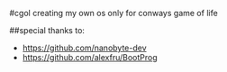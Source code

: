 #cgol
creating my own os only for conways game of life


##special thanks to: 
- https://github.com/nanobyte-dev
- https://github.com/alexfru/BootProg
    